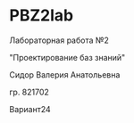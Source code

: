 # PBZ2lab
Лабораторная работа №2

"Проектирование баз знаний"

Сидор Валерия Анатольевна

гр. 821702

Вариант24
